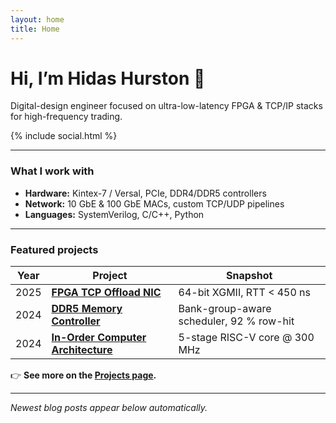 ```yaml
---
layout: home
title: Home
---
```


<div class="hero">
  <h1>Hi, I’m <span class="name">Hidas Hurston</span> 👋</h1>
  <p class="tagline">
    Digital-design engineer focused on ultra-low-latency FPGA & TCP/IP stacks for high-frequency trading.
  </p>
  {% include social.html %}
</div>

---

### What I work with

- **Hardware:** Kintex-7 / Versal, PCIe, DDR4/DDR5 controllers  
- **Network:** 10 GbE & 100 GbE MACs, custom TCP/UDP pipelines  
- **Languages:** SystemVerilog, C/C++, Python  

---

### Featured projects

| Year | Project | Snapshot |
|------|---------|----------|
| 2025 | **[FPGA TCP Offload NIC](/fpga-nic.html)** | 64-bit XGMII, RTT &lt; 450 ns |
| 2024 | **[DDR5 Memory Controller](/ddr5-controller.html)** | Bank-group-aware scheduler, 92 % row-hit |
| 2024 | **[In-Order Computer Architecture](/in-order-cpu.html)** | 5-stage RISC-V core @ 300 MHz |

👉 **See more on the [Projects page](/projects.html).**

---

*Newest blog posts appear below automatically.*
